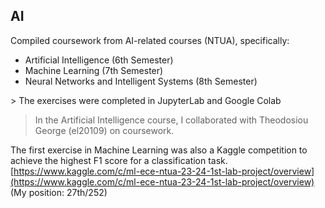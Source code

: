 ## AI  

Compiled coursework from AI-related courses (NTUA), specifically:  
- Artificial Intelligence (6th Semester)  
- Machine Learning (7th Semester)  
- Neural Networks and Intelligent Systems  (8th Semester)  

 > The exercises were completed in JupyterLab and Google Colab  

> In the Artificial Intelligence course, I collaborated with Theodosiou George (el20109) on coursework.  

The first exercise in Machine Learning was also a Kaggle competition to achieve the highest F1 score for a classification task.  
[https://www.kaggle.com/c/ml-ece-ntua-23-24-1st-lab-project/overview](https://www.kaggle.com/c/ml-ece-ntua-23-24-1st-lab-project/overview)  
(My position: 27th/252)
